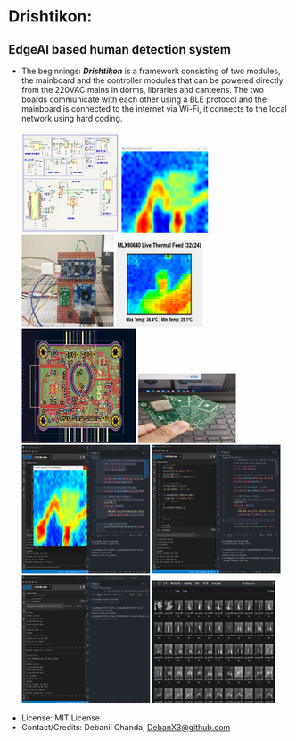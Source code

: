 # Drishtikon:
## EdgeAI based human detection system <br>
 
+ The beginnings: ***Drishtikon*** is a framework consisting of two modules, the mainboard and the controller modules that can be powered directly from the 220VAC mains in dorms, libraries and canteens. The two boards communicate with each other using a BLE protocol and the mainboard is connected to the internet via Wi-Fi, it connects to the local network using hard coding.<br> <br>
  <div>
  <img src="https://github.com/Debanx3/Drishtikon/blob/main/Elements/pic3.png" alt="Mainboard PCB" width="175" height="180">
  <img src="https://github.com/Debanx3/Drishtikon/blob/main/Elements/bixo.png" alt="Mainboard PCB" width="155" height="155">
  <img src="https://github.com/Debanx3/Drishtikon/blob/main/Elements/fac.jpg" alt="Mainboard PCB" width="165" height="165">
  <img src="https://github.com/Debanx3/Drishtikon/blob/main/Elements/feed_3.png" alt="Mainboard PCB" width="155" height="155">
  <img src="https://github.com/Debanx3/Drishtikon/blob/main/Elements/pic4.png" alt="Mainboard PCB" width="205" height="205">
  <img src="https://github.com/Debanx3/Drishtikon/blob/main/Elements/picx.jpg" alt="Mainboard PCB" width="175" height="125">
  <img src="https://github.com/Debanx3/Drishtikon/blob/main/Elements/bix.png" alt="Mainboard PCB" width="230" height="230">
  <img src="https://github.com/Debanx3/Drishtikon/blob/main/Elements/bobu.png" alt="Mainboard PCB" width="230" height="230">
  <img src="https://github.com/Debanx3/Drishtikon/blob/main/Elements/boba.png" alt="Mainboard PCB" width="230" height="230">
  <img src="https://github.com/Debanx3/Drishtikon/blob/main/Elements/greydata.png" alt="Mainboard PCB" width="220" height="220">
  </div>

* License: MIT License
* Contact/Credits: Debanil Chanda, [DebanX3@github.com](mailto:debanx3@github.com)

